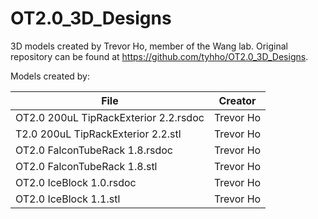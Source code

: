 # OT2.0_3D_Designs

3D models created by Trevor Ho, member of the Wang lab. Original repository can be found at https://github.com/tyhho/OT2.0_3D_Designs. 

Models created by:

| File  | Creator |
| ------------- | ------------- |
| OT2.0 200uL TipRackExterior 2.2.rsdoc  | Trevor Ho  |
| T2.0 200uL TipRackExterior 2.2.stl  | Trevor Ho   |
| OT2.0 FalconTubeRack 1.8.rsdoc  | Trevor Ho |
| OT2.0 FalconTubeRack 1.8.stl  | Trevor Ho   |
| OT2.0 IceBlock 1.0.rsdoc  | Trevor Ho   |
| OT2.0 IceBlock 1.1.stl  | Trevor Ho   |







